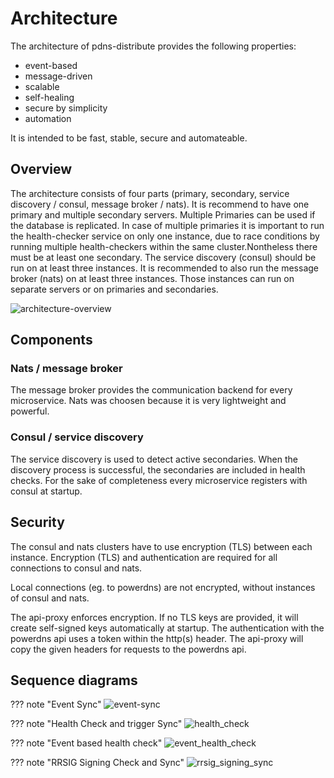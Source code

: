 # Architecture

The architecture of pdns-distribute provides the following properties:

* event-based
* message-driven
* scalable
* self-healing
* secure by simplicity
* automation

It is intended to be fast, stable, secure and automateable.

## Overview

The architecture consists of four parts (primary, secondary, service discovery / consul, message broker / nats).
It is recommend to have one primary and multiple secondary servers. Multiple Primaries can be used if the database is replicated. In case of multiple
primaries it is important to run the health-checker service on only one instance, due to race conditions by running
multiple health-checkers within the same cluster.Nontheless there must be at least one secondary. The service discovery (consul)
should be run on at least three instances. It is recommended to also run the message broker (nats) on at least three
instances. Those instances can run on separate servers or on primaries and secondaries.

![architecture-overview](../img/pdns-distribute-architecture.png)

## Components
### Nats / message broker 
The message broker provides the communication backend for every microservice. Nats was choosen because it is very lightweight and
powerful.

### Consul / service discovery
The service discovery is used to detect active secondaries. When the discovery process is successful, the secondaries are included in health checks. For the
sake of completeness every microservice registers with consul at startup.

## Security
The consul and nats clusters have to use encryption (TLS) between each instance. Encryption (TLS) and authentication 
are required for all connections to consul and nats. 

Local connections (eg. to powerdns) are not encrypted, without instances of consul and nats.

The api-proxy enforces encryption. If no TLS keys are provided, it will create self-signed keys automatically at startup.
The authentication with the powerdns api uses a token within the http(s) header. The api-proxy will copy the given headers for
requests to the powerdns api.

## Sequence diagrams

??? note "Event Sync"
    ![event-sync](../img/event_sync.png)

??? note "Health Check and trigger Sync"
    ![health_check](../img/health_check.png)

??? note "Event based health check"
    ![event_health_check](../img/event_health_check.png)

??? note "RRSIG Signing Check and Sync"
    ![rrsig_signing_sync](../img/rrsig_signing_sync.png)

